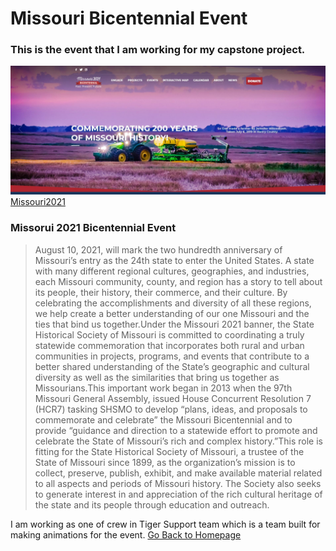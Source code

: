 # Missouri Bicentennial Event
### This is the event that I am working for my capstone project.


![MOIMAGE](Missouri2021.JPG)
[Missouri2021](https://missouri2021.org/)
### **Missorui 2021 Bicentennial Event**
>August 10, 2021, will mark the two hundredth anniversary of Missouri’s entry as the 24th state to enter the United States. A state with many different regional cultures, geographies, and industries, each Missouri community, county, and region has a story to tell about its people, their history, their commerce, and their culture. By celebrating the accomplishments and diversity of all these regions, we help create a better understanding of our one Missouri and the ties that bind us together.Under the Missouri 2021 banner, the State Historical Society of Missouri is committed to coordinating a truly statewide commemoration that incorporates both rural and urban communities in projects, programs, and events that contribute to a better shared understanding of the State’s geographic and cultural diversity as well as the similarities that bring us together as Missourians.This important work began in 2013 when the 97th Missouri General Assembly, issued House Concurrent Resolution 7 (HCR7) tasking SHSMO to develop “plans, ideas, and proposals to commemorate and celebrate” the Missouri Bicentennial and to provide “guidance and direction to a statewide effort to promote and celebrate the State of Missouri’s rich and complex history.”This role is fitting for the State Historical Society of Missouri, a trustee of the State of Missouri since 1899, as the organization’s mission is to collect, preserve, publish, exhibit, and make available material related to all aspects and periods of Missouri history. The Society also seeks to generate interest in and appreciation of the rich cultural heritage of the state and its people through education and outreach.


I am working as one of crew in Tiger Support team which is a team built for making animations for the event.
[Go Back to Homepage](https://github.com/jjthd/JjthdMarkdownPage/blob/main/README.md)


